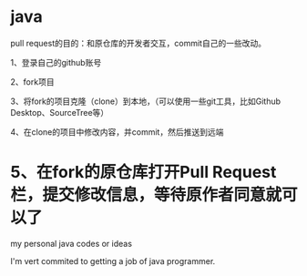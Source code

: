 # java


pull request的目的：和原仓库的开发者交互，commit自己的一些改动。

1、登录自己的github账号

2、fork项目

3、将fork的项目克隆（clone）到本地，（可以使用一些git工具，比如Github Desktop、SourceTree等）

4、在clone的项目中修改内容，并commit，然后推送到远端

5、在fork的原仓库打开Pull Request栏，提交修改信息，等待原作者同意就可以了
=======
my personal java codes or ideas

I'm vert commited to getting a job of java programmer.

